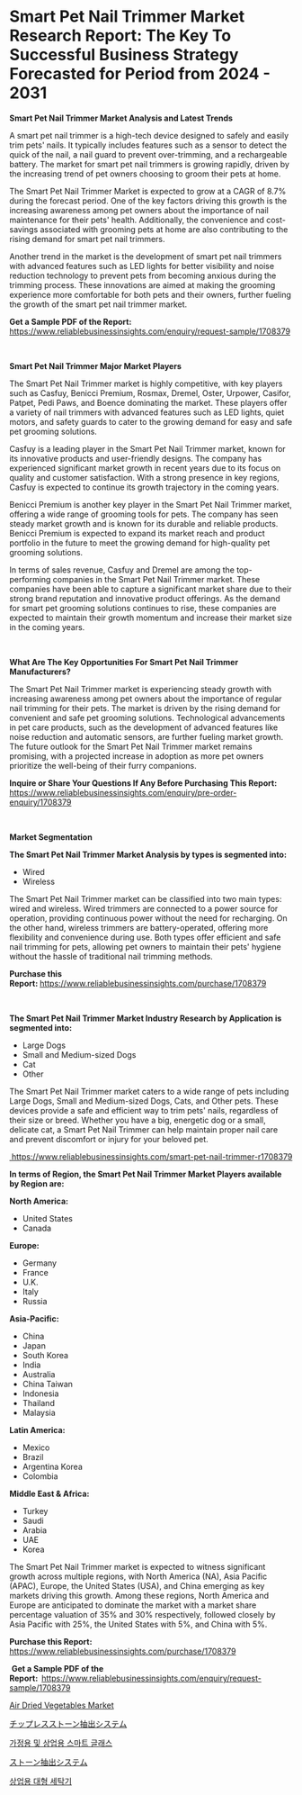 <p><h1>Smart Pet Nail Trimmer Market Research Report: The Key To Successful Business Strategy Forecasted for Period from 2024 - 2031</h1></p><p><strong>Smart Pet Nail Trimmer Market Analysis and Latest Trends</strong></p>
<p><p>A smart pet nail trimmer is a high-tech device designed to safely and easily trim pets' nails. It typically includes features such as a sensor to detect the quick of the nail, a nail guard to prevent over-trimming, and a rechargeable battery. The market for smart pet nail trimmers is growing rapidly, driven by the increasing trend of pet owners choosing to groom their pets at home.</p><p>The Smart Pet Nail Trimmer Market is expected to grow at a CAGR of 8.7% during the forecast period. One of the key factors driving this growth is the increasing awareness among pet owners about the importance of nail maintenance for their pets' health. Additionally, the convenience and cost-savings associated with grooming pets at home are also contributing to the rising demand for smart pet nail trimmers.</p><p>Another trend in the market is the development of smart pet nail trimmers with advanced features such as LED lights for better visibility and noise reduction technology to prevent pets from becoming anxious during the trimming process. These innovations are aimed at making the grooming experience more comfortable for both pets and their owners, further fueling the growth of the smart pet nail trimmer market.</p></p>
<p><strong>Get a Sample PDF of the Report:&nbsp;</strong> <a href="https://www.reliablebusinessinsights.com/enquiry/request-sample/1708379">https://www.reliablebusinessinsights.com/enquiry/request-sample/1708379</a></p>
<p>&nbsp;</p>
<p><strong>Smart Pet Nail Trimmer Major Market Players</strong></p>
<p><p>The Smart Pet Nail Trimmer market is highly competitive, with key players such as Casfuy, Benicci Premium, Rosmax, Dremel, Oster, Urpower, Casifor, Patpet, Pedi Paws, and Boence dominating the market. These players offer a variety of nail trimmers with advanced features such as LED lights, quiet motors, and safety guards to cater to the growing demand for easy and safe pet grooming solutions.</p><p>Casfuy is a leading player in the Smart Pet Nail Trimmer market, known for its innovative products and user-friendly designs. The company has experienced significant market growth in recent years due to its focus on quality and customer satisfaction. With a strong presence in key regions, Casfuy is expected to continue its growth trajectory in the coming years.</p><p>Benicci Premium is another key player in the Smart Pet Nail Trimmer market, offering a wide range of grooming tools for pets. The company has seen steady market growth and is known for its durable and reliable products. Benicci Premium is expected to expand its market reach and product portfolio in the future to meet the growing demand for high-quality pet grooming solutions.</p><p>In terms of sales revenue, Casfuy and Dremel are among the top-performing companies in the Smart Pet Nail Trimmer market. These companies have been able to capture a significant market share due to their strong brand reputation and innovative product offerings. As the demand for smart pet grooming solutions continues to rise, these companies are expected to maintain their growth momentum and increase their market size in the coming years.</p></p>
<p>&nbsp;</p>
<p><strong>What Are The Key Opportunities For Smart Pet Nail Trimmer Manufacturers?</strong></p>
<p><p>The Smart Pet Nail Trimmer market is experiencing steady growth with increasing awareness among pet owners about the importance of regular nail trimming for their pets. The market is driven by the rising demand for convenient and safe pet grooming solutions. Technological advancements in pet care products, such as the development of advanced features like noise reduction and automatic sensors, are further fueling market growth. The future outlook for the Smart Pet Nail Trimmer market remains promising, with a projected increase in adoption as more pet owners prioritize the well-being of their furry companions.</p></p>
<p><strong>Inquire or Share Your Questions If Any Before Purchasing This Report:</strong> <a href="https://www.reliablebusinessinsights.com/enquiry/pre-order-enquiry/1708379">https://www.reliablebusinessinsights.com/enquiry/pre-order-enquiry/1708379</a></p>
<p>&nbsp;</p>
<p><strong>Market Segmentation</strong></p>
<p><strong>The Smart Pet Nail Trimmer Market Analysis by types is segmented into:</strong></p>
<p><ul><li>Wired</li><li>Wireless</li></ul></p>
<p><p>The Smart Pet Nail Trimmer market can be classified into two main types: wired and wireless. Wired trimmers are connected to a power source for operation, providing continuous power without the need for recharging. On the other hand, wireless trimmers are battery-operated, offering more flexibility and convenience during use. Both types offer efficient and safe nail trimming for pets, allowing pet owners to maintain their pets' hygiene without the hassle of traditional nail trimming methods.</p></p>
<p><strong>Purchase this Report:&nbsp;</strong><a href="https://www.reliablebusinessinsights.com/purchase/1708379">https://www.reliablebusinessinsights.com/purchase/1708379</a></p>
<p>&nbsp;</p>
<p><strong>The Smart Pet Nail Trimmer Market Industry Research by Application is segmented into:</strong></p>
<p><ul><li>Large Dogs</li><li>Small and Medium-sized Dogs</li><li>Cat</li><li>Other</li></ul></p>
<p><p>The Smart Pet Nail Trimmer market caters to a wide range of pets including Large Dogs, Small and Medium-sized Dogs, Cats, and Other pets. These devices provide a safe and efficient way to trim pets' nails, regardless of their size or breed. Whether you have a big, energetic dog or a small, delicate cat, a Smart Pet Nail Trimmer can help maintain proper nail care and prevent discomfort or injury for your beloved pet.</p></p>
<p><a href="https://www.reliablebusinessinsights.com/smart-pet-nail-trimmer-r1708379">&nbsp;https://www.reliablebusinessinsights.com/smart-pet-nail-trimmer-r1708379</a></p>
<p><strong>In terms of Region, the Smart Pet Nail Trimmer Market Players available by Region are:</strong></p>
<p>
    <p> <strong> North America: </strong>
        <ul>
            <li>United States</li>
            <li>Canada</li>
        </ul>
        </p> 
    <p> <strong> Europe: </strong>
        <ul>
            <li>Germany</li>
            <li>France</li>
            <li>U.K.</li>
            <li>Italy</li>
            <li>Russia</li>
        </ul>
        </p> 
    <p> <strong> Asia-Pacific: </strong>
        <ul>
            <li>China</li>
            <li>Japan</li>
            <li>South Korea</li>
            <li>India</li>
            <li>Australia</li>
            <li>China Taiwan</li>
            <li>Indonesia</li>
            <li>Thailand</li>
            <li>Malaysia</li>
        </ul>
        </p> 
    <p> <strong> Latin America: </strong>
        <ul>
            <li>Mexico</li>
            <li>Brazil</li>
            <li>Argentina Korea</li>
            <li>Colombia</li>
        </ul>
        </p> 
    <p> <strong> Middle East & Africa: </strong>
        <ul>
            <li>Turkey</li>
            <li>Saudi</li>
            <li>Arabia</li>
            <li>UAE</li>
            <li>Korea</li>
        </ul>
    </p>
    </p>
<p><p>The Smart Pet Nail Trimmer market is expected to witness significant growth across multiple regions, with North America (NA), Asia Pacific (APAC), Europe, the United States (USA), and China emerging as key markets driving this growth. Among these regions, North America and Europe are anticipated to dominate the market with a market share percentage valuation of 35% and 30% respectively, followed closely by Asia Pacific with 25%, the United States with 5%, and China with 5%.</p></p>
<p><strong>Purchase this Report: </strong><a href="https://www.reliablebusinessinsights.com/purchase/1708379">https://www.reliablebusinessinsights.com/purchase/1708379</a></p>
<p>&nbsp;<strong>Get a Sample PDF of the Report:&nbsp;&nbsp;</strong><a href="https://www.reliablebusinessinsights.com/enquiry/request-sample/1708379">https://www.reliablebusinessinsights.com/enquiry/request-sample/1708379</a></p>
<p><strong></strong></p>
<p><p><a href="https://issuu.com/reportprime-2/docs/air-dried-vegetables-market-size-2030.pptx">Air Dried Vegetables Market</a></p><p><a href="https://github.com/VellaJacobi2023/Market-Research-Report-List-1/blob/main/6215634125455.md">チップレスストーン抽出システム</a></p><p><a href="https://github.com/Marcosoenrt565736/Market-Research-Report-List-1/blob/main/3993586109905.md">가정용 및 상업용 스마트 글래스</a></p><p><a href="https://github.com/AylinBeier/Market-Research-Report-List-1/blob/main/2481295125456.md">ストーン抽出システム</a></p><p><a href="https://github.com/brendon65677/Market-Research-Report-List-1/blob/main/7629427109904.md">상업용 대형 세탁기</a></p></p>